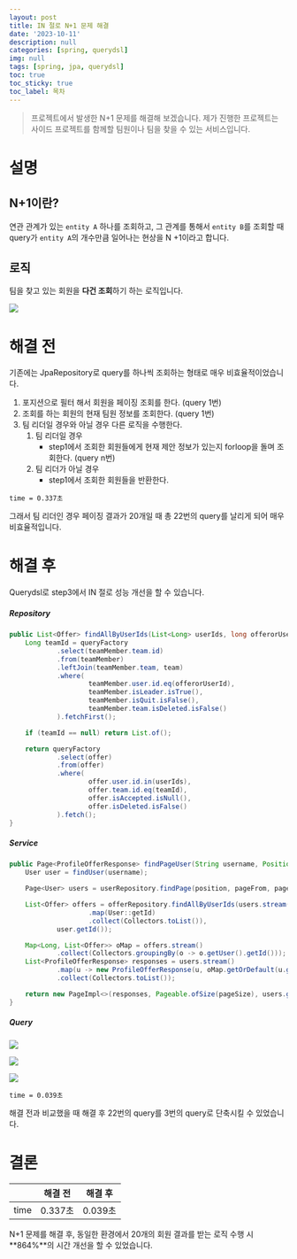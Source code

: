 ```yaml
---
layout: post
title: IN 절로 N+1 문제 해결
date: '2023-10-11'
description: null
categories: [spring, querydsl]
img: null
tags: [spring, jpa, querydsl]
toc: true
toc_sticky: true
toc_label: 목차
---
```


> 프로젝트에서 발생한 N+1 문제를 해결해 보겠습니다.
> 제가 진행한 프로젝트는 사이드 프로젝트를 함께할 팀원이나 팀을 찾을 수 있는 서비스입니다. 

# 설명

## N+1이란?

연관 관계가 있는 `entity A` 하나를 조회하고, 그 관계를 통해서 `entity B`를 조회할 때 query가 `entity A`의 개수만큼 일어나는 현상을 N +1이라고 합니다.

## 로직

팀을 찾고 있는 회원을 **다건 조회**하기 하는 로직입니다.

![](../../assets/img/spring/2023/10/11-1.png)

# 해결 전

기존에는 JpaRepository로 query를 하나씩 조회하는 형태로 매우 비효율적이었습니다.

1. 포지션으로 필터 해서 회원을 페이징 조회를 한다. (query 1번)
2. 조회를 하는 회원의 현재 팀원 정보를 조회한다. (query 1번)
3. 팀 리더일 경우와 아닐 경우 다른 로직을 수행한다.
   1. 팀 리더일 경우
      - step1에서 조회한 회원들에게 현재 제안 정보가 있는지 forloop을 돌며 조회한다. (query n번)
   2. 팀 리더가 아닐 경우
      - step1에서 조회한 회원들을 반환한다.

`time = 0.337초`

그래서 팀 리더인 경우 페이징 결과가 20개일 때 총 22번의 query를 날리게 되어 매우 비효율적입니다.

# 해결 후

Querydsl로 step3에서 IN 절로 성능 개선을 할 수 있습니다.

##### Repository

```java
public List<Offer> findAllByUserIds(List<Long> userIds, long offerorUserId) {
    Long teamId = queryFactory
            .select(teamMember.team.id)
            .from(teamMember)
            .leftJoin(teamMember.team, team)
            .where(
                    teamMember.user.id.eq(offerorUserId),
                    teamMember.isLeader.isTrue(),
                    teamMember.isQuit.isFalse(),
                    teamMember.team.isDeleted.isFalse()
            ).fetchFirst();

    if (teamId == null) return List.of();

    return queryFactory
            .select(offer)
            .from(offer)
            .where(
                    offer.user.id.in(userIds),
                    offer.team.id.eq(teamId),
                    offer.isAccepted.isNull(),
                    offer.isDeleted.isFalse()
            ).fetch();
}
```

##### Service

```java
public Page<ProfileOfferResponse> findPageUser(String username, Position position, long pageFrom, int pageSize) {
    User user = findUser(username);

    Page<User> users = userRepository.findPage(position, pageFrom, pageSize);

    List<Offer> offers = offerRepository.findAllByUserIds(users.stream()
                    .map(User::getId)
                    .collect(Collectors.toList()),
            user.getId());

    Map<Long, List<Offer>> oMap = offers.stream()
            .collect(Collectors.groupingBy(o -> o.getUser().getId()));
    List<ProfileOfferResponse> responses = users.stream()
            .map(u -> new ProfileOfferResponse(u, oMap.getOrDefault(u.getId(), Collections.emptyList())))
            .collect(Collectors.toList());

    return new PageImpl<>(responses, Pageable.ofSize(pageSize), users.getTotalElements());
}
```

##### Query

![](../../assets/img/spring/2023/10/11-2.png)

![](../../assets/img/spring/2023/10/11-3.png)

![](../../assets/img/spring/2023/10/11-4.png)

`time = 0.039초`

해결 전과 비교했을 때 해결 후 22번의 query를 3번의 query로 단축시킬 수 있었습니다.

# 결론

|      | 해결 전   | 해결 후   |
|------|--------|--------|
| time | 0.337초 | 0.039초 |

N+1 문제를 해결 후, 동일한 환경에서 20개의 회원 결과를 받는 로직 수행 시 **864%**의 시간 개선을 할 수 있었습니다.
